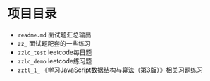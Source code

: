 # 项目目录

* `readme.md` 面试题汇总输出
* `zz_` 面试题配套的一些练习
* `zzlc_test` leetcode每日题
* `zzlc_demo` leetcode练习题
* `zztl_1_` 《学习JavaScript数据结构与算法（第3版）》相关习题练习